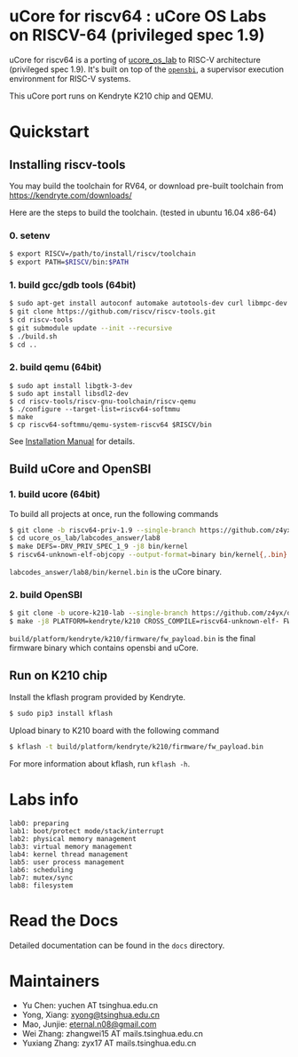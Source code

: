 # uCore for riscv64 : uCore OS Labs on RISCV-64 (privileged spec 1.9)

uCore for riscv64 is a porting of [ucore_os_lab](https://github.com/chyyuu/ucore_os_lab) to RISC-V architecture (privileged spec 1.9). It's built on top of the [`opensbi`](https://github.com/riscv/opensbi), a supervisor execution environment for RISC-V systems.

This uCore port runs on Kendryte K210 chip and QEMU.

# Quickstart

## Installing riscv-tools

You may build the toolchain for RV64, or download pre-built toolchain from https://kendryte.com/downloads/

Here are the steps to build the toolchain.  (tested in ubuntu 16.04 x86-64)

### 0. setenv
```bash
$ export RISCV=/path/to/install/riscv/toolchain
$ export PATH=$RISCV/bin:$PATH
```

### 1. build gcc/gdb tools (64bit) 
```bash
$ sudo apt-get install autoconf automake autotools-dev curl libmpc-dev libmpfr-dev libgmp-dev gawk build-essential bison flex texinfo gperf libtool patchutils bc zlib1g-dev
$ git clone https://github.com/riscv/riscv-tools.git
$ cd riscv-tools
$ git submodule update --init --recursive
$ ./build.sh
$ cd ..
```

### 2. build qemu (64bit)

```shell
$ sudo apt install libgtk-3-dev
$ sudo apt install libsdl2-dev
$ cd riscv-tools/riscv-gnu-toolchain/riscv-qemu
$ ./configure --target-list=riscv64-softmmu
$ make
$ cp riscv64-softmmu/qemu-system-riscv64 $RISCV/bin
```

See [Installation Manual](https://github.com/ring00/riscv-tools#the-risc-v-gcc-toolchain-installation-manual) for details.

## Build uCore and OpenSBI

### 1. build ucore (64bit)

To build all projects at once, run the following commands

```bash
$ git clone -b riscv64-priv-1.9 --single-branch https://github.com/z4yx/ucore_os_lab.git
$ cd ucore_os_lab/labcodes_answer/lab8
$ make DEFS=-DRV_PRIV_SPEC_1_9 -j8 bin/kernel
$ riscv64-unknown-elf-objcopy --output-format=binary bin/kernel{,.bin}
```

`labcodes_answer/lab8/bin/kernel.bin` is the uCore binary.

### 2. build OpenSBI

```bash
$ git clone -b ucore-k210-lab --single-branch https://github.com/z4yx/opensbi.git
$ make -j8 PLATFORM=kendryte/k210 CROSS_COMPILE=riscv64-unknown-elf- FW_PAYLOAD_OFFSET=0x200000 FW_PAYLOAD_PATH=<Path to ucore_os_lab>/labcodes_answer/lab8/bin/kernel.bin
```

`build/platform/kendryte/k210/firmware/fw_payload.bin` is the final firmware binary which contains opensbi and uCore.

## Run on K210 chip

Install the kflash program provided by Kendryte.

```bash
$ sudo pip3 install kflash
```

Upload binary to K210 board with the following command

```bash
$ kflash -t build/platform/kendryte/k210/firmware/fw_payload.bin
```

For more information about kflash, run `kflash -h`.

# Labs info

```
lab0: preparing
lab1: boot/protect mode/stack/interrupt
lab2: physical memory management
lab3: virtual memory management
lab4: kernel thread management
lab5: user process management
lab6: scheduling
lab7: mutex/sync
lab8: filesystem
```

# Read the Docs

Detailed documentation can be found in the `docs` directory.

# Maintainers
- Yu Chen: yuchen AT tsinghua.edu.cn
- Yong, Xiang: xyong@tsinghua.edu.cn
- Mao, Junjie: eternal.n08@gmail.com
- Wei Zhang:  zhangwei15 AT mails.tsinghua.edu.cn
- Yuxiang Zhang:  zyx17 AT mails.tsinghua.edu.cn

